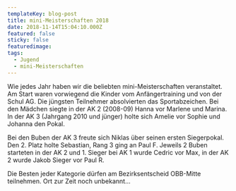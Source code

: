 ```yaml
---
templateKey: blog-post
title: mini-Meisterschaften 2018
date: 2018-11-14T15:04:10.000Z
featured: false
sticky: false
featuredimage:
tags:
  - Jugend
  - mini-Meisterschaften
---
```

Wie jedes Jahr haben wir die beliebten mini-Meisterschaften veranstaltet. Am Start waren vorwiegend die Kinder vom Anfängertraining und von der Schul AG. Die jüngsten Teilnehmer absolvierten das Sportabzeichen. Bei den Mädchen siegte in der AK 2 (2008-09) Hanna vor Marlene und Marina. In der AK 3 (Jahrgang 2010 und jünger) holte sich Amelie vor Sophie und Johanna den Pokal.

Bei den Buben der AK 3 freute sich Niklas über seinen ersten Siegerpokal. Den 2. Platz holte Sebastian, Rang 3 ging an Paul F. Jeweils 2 Buben starteten in der AK 2 und 1. Sieger bei AK 1 wurde Cedric vor Max, in der AK 2 wurde Jakob Sieger vor Paul R.

Die Besten jeder Kategorie dürfen am Bezirksentscheid OBB-Mitte teilnehmen. Ort zur Zeit noch unbekannt…
